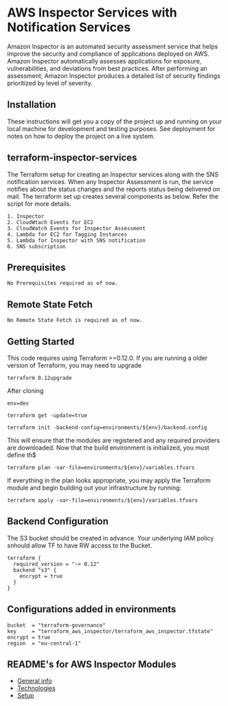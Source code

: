 # AWS Inspector Services with Notification Services

Amazon Inspector is an automated security assessment service that helps improve the security and compliance of applications deployed on AWS. Amazon Inspector automatically assesses applications for exposure, vulnerabilities, and deviations from best practices. After performing an assessment, Amazon Inspector produces a detailed list of security findings prioritized by level of severity. 

## Installation

These instructions will get you a copy of the project up and running on your local machine for development and testing purposes. See deployment for notes on how to deploy the project on a live system.


## terraform-inspector-services



The Terraform setup for creating an Inspector services along with the SNS notification services. When any Inspector Assessment is run, the service notifies about the status changes and the reports status being delivered on mail. 
The terraform set up creates several components as below. Refer the script for more details. 

```
1. Inspector 
2. CloudWtach Events for EC2
3. CloudWatch Events for Inspector Assessment
4. Lambda for EC2 for Tagging Instances
5. Lambda for Inspector with SNS notification
6. SNS subscription 

```


## Prerequisites

```
No Prerequisites required as of now.

```


## Remote State Fetch

```
No Remote State Fetch is required as of now. 
```


## Getting Started

  
This code requires using Terraform >=0.12.0.  If you are running a older version of Terraform, you may need to upgrade

```
terraform 0.12upgrade
```

After cloning

```
env=dev

terraform get -update=true

terraform init -backend-config=environments/${env}/backend.config
```

This will ensure that the modules are registered and any required providers are downloaded.  Now that the build environment is initialized, you must define th$

```
terraform plan -var-file=environments/${env}/variables.tfvars 
```

If everything in the plan looks appropriate, you may apply the Terraform module and begin building out your infrastructure by running:

```
terraform apply -var-file=environments/${env}/variables.tfvars 

```

 

## Backend Configuration

The S3 bucket should be created in advance. Your underlying IAM policy snhould allow TF to have RW access to the Bucket. 


```
terraform {
  required_version = "~> 0.12"
  backend "s3" {
    encrypt = true
  }
}
```

## Configurations added in environments
```
bucket  = "terraform-governance"
key     = "terraform_aws_inspector/terraform_aws_inspector.tfstate"
encrypt = true
region  = "eu-central-1"

```

## README's for AWS Inspector Modules
* [General info](www.google.com)
* [Technologies](#technologies)
* [Setup](#setup)
